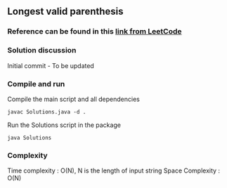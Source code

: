 ## Longest valid parenthesis
### Reference can be found in this [link from LeetCode](https://leetcode.com/problems/longest-valid-parentheses/description/)

### Solution discussion
Initial commit - To be updated

### Compile and run
Compile the main script and all dependencies
```
javac Solutions.java -d .
```

Run the Solutions script in the package
```
java Solutions
```

### Complexity
Time complexity 	: O(N), N is the length of input string
Space Complexity 	: O(N)